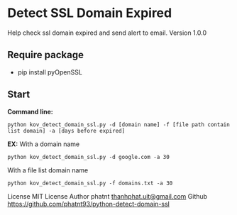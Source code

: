 # Detect SSL Domain Expired
Help check ssl domain expired and send alert to email.
Version 1.0.0

## Require package
- pip install pyOpenSSL

## Start
**Command line:**
```
python kov_detect_domain_ssl.py -d [domain name] -f [file path contain list domain] -a [days before expired]
```

**EX:**
With a domain name
```
python kov_detect_domain_ssl.py -d google.com -a 30
```
With a file list domain name
```
python kov_detect_domain_ssl.py -f domains.txt -a 30
```

License MIT License
Author phatnt <thanhphat.uit@gmail.com>
Github https://github.com/phatnt93/python-detect-domain-ssl
